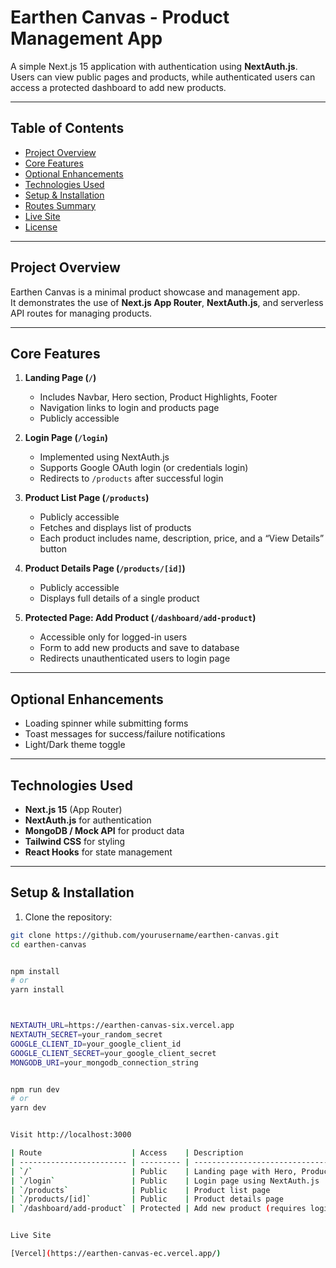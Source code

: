 # Earthen Canvas - Product Management App

A simple Next.js 15 application with authentication using **NextAuth.js**.  
Users can view public pages and products, while authenticated users can access a protected dashboard to add new products.

---

## Table of Contents

- [Project Overview](#project-overview)
- [Core Features](#core-features)
- [Optional Enhancements](#optional-enhancements)
- [Technologies Used](#technologies-used)
- [Setup & Installation](#setup--installation)
- [Routes Summary](#routes-summary)
- [Live Site](https://earthen-canvas-ec.vercel.app/)
- [License](#license)

---

## Project Overview

Earthen Canvas is a minimal product showcase and management app.  
It demonstrates the use of **Next.js App Router**, **NextAuth.js**, and serverless API routes for managing products.

---

## Core Features

1. **Landing Page (`/`)**
   - Includes Navbar, Hero section, Product Highlights, Footer
   - Navigation links to login and products page
   - Publicly accessible

2. **Login Page (`/login`)**
   - Implemented using NextAuth.js
   - Supports Google OAuth login (or credentials login)
   - Redirects to `/products` after successful login

3. **Product List Page (`/products`)**
   - Publicly accessible
   - Fetches and displays list of products
   - Each product includes name, description, price, and a “View Details” button

4. **Product Details Page (`/products/[id]`)**
   - Publicly accessible
   - Displays full details of a single product

5. **Protected Page: Add Product (`/dashboard/add-product`)**
   - Accessible only for logged-in users
   - Form to add new products and save to database
   - Redirects unauthenticated users to login page

---

## Optional Enhancements

- Loading spinner while submitting forms
- Toast messages for success/failure notifications
- Light/Dark theme toggle

---

## Technologies Used

- **Next.js 15** (App Router)  
- **NextAuth.js** for authentication  
- **MongoDB / Mock API** for product data  
- **Tailwind CSS** for styling  
- **React Hooks** for state management  

---

## Setup & Installation

1. Clone the repository:

```bash
git clone https://github.com/yourusername/earthen-canvas.git
cd earthen-canvas


npm install
# or
yarn install



NEXTAUTH_URL=https://earthen-canvas-six.vercel.app
NEXTAUTH_SECRET=your_random_secret
GOOGLE_CLIENT_ID=your_google_client_id
GOOGLE_CLIENT_SECRET=your_google_client_secret
MONGODB_URI=your_mongodb_connection_string


npm run dev
# or
yarn dev


Visit http://localhost:3000

| Route                    | Access    | Description                                                |
| ------------------------ | --------- | ---------------------------------------------------------- |
| `/`                      | Public    | Landing page with Hero, Product Highlights, Navbar, Footer |
| `/login`                 | Public    | Login page using NextAuth.js                               |
| `/products`              | Public    | Product list page                                          |
| `/products/[id]`         | Public    | Product details page                                       |
| `/dashboard/add-product` | Protected | Add new product (requires login)                           |


Live Site

[Vercel](https://earthen-canvas-ec.vercel.app/)
